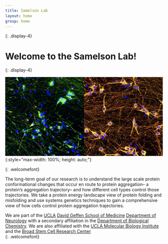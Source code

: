 ```yaml
---
title: Samelson Lab
layout: home
group: home
---
```

{: .display-4}
# Welcome to the Samelson Lab! <br>
{: .display-4}
<br>

![Fraser lab logo](/static/img/NeuronFun.jpeg){:style="max-width: 100%; height: auto;"}

{: .welcomefont}


The long-term goal of our research is to understand the large scale protein conformational changes that occur en route to protein aggregation– a protein’s aggregation trajectory– and how different cell types control those trajectories. We take a protein energy landscape view of protein folding and misfolding and use systems genetics techniques to gain a comprehensive view of how cells control protein aggregation trajectories. 

We are part of the [UCLA](https://www.ucla.edu/) [David Geffen School of Medicine](https://medschool.ucla.edu/) [Department of Neurology](https://www.uclahealth.org/departments/neurology) with a secondary affiliation in the [Department of Biological Chemistry](https://biolchem.ucla.edu/). We are also affiliated with the [UCLA Molecular Biology Institute](https://www.mbi.ucla.edu/) and the [Broad Stem Cell Research Center](https://stemcell.ucla.edu/)<br>
{: .welcomefont}
